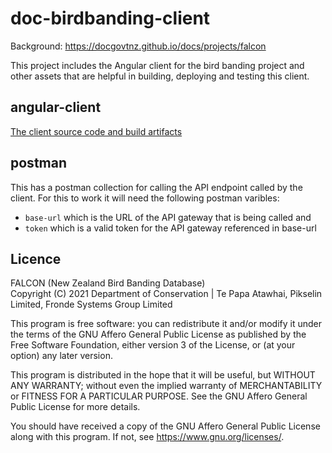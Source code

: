 # doc-birdbanding-client 

Background: https://docgovtnz.github.io/docs/projects/falcon

This project includes the Angular client for the bird banding project and other assets that are helpful in building, deploying and testing this client.

## angular-client
 [The client source code and build artifacts](angular-client/README.md)

## postman

This has a postman collection for calling the API endpoint called by the client. For this to work it will need the  following postman varibles:
*  `base-url` which is the URL of the API gateway that is being called and 
* `token` which is a valid token for the API gateway referenced in base-url

## Licence

FALCON (New Zealand Bird Banding Database)  
Copyright (C) 2021 Department of Conservation | Te Papa Atawhai, Pikselin Limited, Fronde Systems Group Limited

This program is free software: you can redistribute it and/or modify
it under the terms of the GNU Affero General Public License as published by
the Free Software Foundation, either version 3 of the License, or
(at your option) any later version.

This program is distributed in the hope that it will be useful,
but WITHOUT ANY WARRANTY; without even the implied warranty of
MERCHANTABILITY or FITNESS FOR A PARTICULAR PURPOSE.  See the
GNU Affero General Public License for more details.

You should have received a copy of the GNU Affero General Public License
along with this program.  If not, see <https://www.gnu.org/licenses/>.
